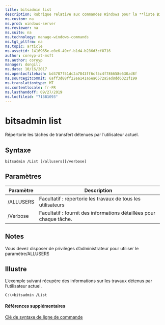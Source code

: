 ```yaml
---
title: bitsadmin list
description: Rubrique relative aux commandes Windows pour la **liste Bitsadmin** -répertorie les tâches de transfert détenues par l’utilisateur actuel.
ms.custom: na
ms.prod: windows-server
ms.reviewer: na
ms.suite: na
ms.technology: manage-windows-commands
ms.tgt_pltfrm: na
ms.topic: article
ms.assetid: 1416965e-e0e6-49cf-b1d4-b286d3cf8716
author: coreyp-at-msft
ms.author: coreyp
manager: dongill
ms.date: 10/16/2017
ms.openlocfilehash: bd4787f51dc2a7843ff6cf5c4f786658e530ad8f
ms.sourcegitcommit: 6aff3d88ff22ea141a6ea6572a5ad8dd6321f199
ms.translationtype: MT
ms.contentlocale: fr-FR
ms.lasthandoff: 09/27/2019
ms.locfileid: "71381093"
---
```

# <a name="bitsadmin-list"></a>bitsadmin list



Répertorie les tâches de transfert détenues par l’utilisateur actuel.

## <a name="syntax"></a>Syntaxe

```
bitsadmin /List [/allusers][/verbose]
```

## <a name="parameters"></a>Paramètres

|Paramètre|Description|
|---------|-----------|
|/ALLUSERS|Facultatif : répertorie les travaux de tous les utilisateurs|
|/Verbose|Facultatif : fournit des informations détaillées pour chaque tâche.|

## <a name="remarks"></a>Notes

Vous devez disposer de privilèges d’administrateur pour utiliser le paramètre/ALLUSERS

## <a name="BKMK_examples"></a>Illustre

L’exemple suivant récupère des informations sur les travaux détenus par l’utilisateur actuel.
```
C:\>bitsadmin /List 
```

#### <a name="additional-references"></a>Références supplémentaires

[Clé de syntaxe de ligne de commande](command-line-syntax-key.md)